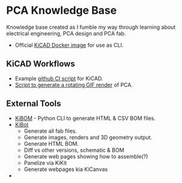 # PCA Knowledge Base
Knowledge base created as I fumble my way through learning about electrical engineering, PCA design and PCA fab.

* Official [KiCAD Docker image](https://hub.docker.com/r/kicad/kicad) for use as CLI.

## KiCAD Workflows

* Example [github CI script](https://github.com/vroland/epdiy-hardware/blob/main/.github/workflows/main.yml) for KiCAD. 
* [Script to generate a rotating GIF render](https://gist.github.com/arturo182/57ab066e6a4a36ee22979063e4d5cce1) of PCA. 

## External Tools

* [KiBOM](https://github.com/SchrodingersGat/KiBoM) - Python CLI to generate HTML & CSV BOM files.
* [KiBot](https://github.com/INTI-CMNB/KiBot)
  * Generate all fab files.
  * Generate images, renders and 3D geometry output.
  * Generate HTML BOM.
  * Diff vs other versions, schematic & BOM
  * Generate web pages showing how to assemble(?)
  * Panelize via KiKit
  * Generate webpages kia KiCanvas
* 
